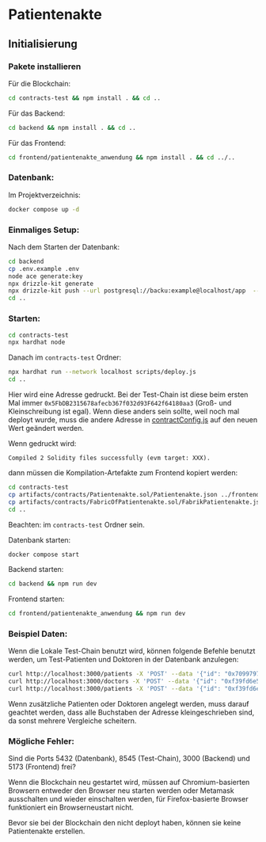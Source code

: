 # Patientenakte

## Initialisierung

### Pakete installieren

Für die Blockchain:
```bash
cd contracts-test && npm install . && cd ..
```

Für das Backend:
```bash
cd backend && npm install . && cd ..
```

Für das Frontend:
```bash
cd frontend/patientenakte_anwendung && npm install . && cd ../..
```

### Datenbank:
Im Projektverzeichnis:
```bash
docker compose up -d
```

### Einmaliges Setup:

Nach dem Starten der Datenbank:
```bash
cd backend
cp .env.example .env
node ace generate:key
npx drizzle-kit generate
npx drizzle-kit push --url postgresql://backu:example@localhost/app  --dialect postgresql --schema db/schema.ts
cd ..
```

### Starten:

```bash
cd contracts-test
npx hardhat node
```

Danach im `contracts-test` Ordner:
```bash
npx hardhat run --network localhost scripts/deploy.js
cd ..
```
Hier wird eine Adresse gedruckt.
Bei der Test-Chain ist diese beim ersten Mal immer
`0x5FbDB2315678afecb367f032d93F642f64180aa3` (Groß- und Kleinschreibung ist egal).
Wenn diese anders sein sollte, weil noch mal deployt wurde, muss die andere
Adresse in [contractConfig.js](frontend/patientenakte_anwendung/src/contractConfig.ts#L6)
auf den neuen Wert geändert werden.

Wenn gedruckt wird:
```
Compiled 2 Solidity files successfully (evm target: XXX).
```
dann müssen die Kompilation-Artefakte zum Frontend kopiert werden:
```bash
cd contracts-test
cp artifacts/contracts/Patientenakte.sol/Patientenakte.json ../frontend/patientenakte_anwendung/src
cp artifacts/contracts/FabricOfPatientenakte.sol/FabrikPatientenakte.json ../frontend/patientenakte_anwendung/src
cd ..
```
Beachten: im `contracts-test` Ordner sein.

Datenbank starten:
```bash
docker compose start
```

Backend starten:
```bash
cd backend && npm run dev
```

Frontend starten:
```bash
cd frontend/patientenakte_anwendung && npm run dev
```

### Beispiel Daten:
Wenn die Lokale Test-Chain benutzt wird, können folgende Befehle benutzt
werden, um Test-Patienten und Doktoren in der Datenbank anzulegen:
```bash
curl http://localhost:3000/patients -X 'POST' --data '{"id": "0x70997970c51812dc3a010c7d01b50e0d17dc79c8", "name": "Amanda", "diagnosis": "Krebs", "city": "Berlin", "gender": "w", "birthdate": "1998-01-03"}'  -H 'Content-Type: application/json'
curl http://localhost:3000/doctors -X 'POST' --data '{"id": "0xf39fd6e51aad88f6f4ce6ab8827279cfffb92266", "name": "dr. Sepp"}'  -H 'Content-Type: application/json'
curl http://localhost:3000/patients -X 'POST' --data '{"id": "0xf39fd6e51aad88f6f4ce6ab8827279cfffb92266", "name": "Sepp", "diagnosis": "Frakturen am Unterarm", "city": "Karlsruhe", "gender": "m", "birthdate": "2000-05-11"}'  -H 'Content-Type: application/json'
```
Wenn zusätzliche Patienten oder Doktoren angelegt werden, muss darauf geachtet
werden, dass alle Buchstaben der Adresse kleingeschrieben sind, da sonst mehrere Vergleiche scheitern.

### Mögliche Fehler:
Sind die Ports 5432 (Datenbank), 8545 (Test-Chain), 3000 (Backend) und 5173 (Frontend) frei?

Wenn die Blockchain neu gestartet wird, müssen auf Chromium-basierten Browsern
entweder den Browser neu starten werden oder Metamask ausschalten und wieder
einschalten werden, für Firefox-basierte Browser funktioniert ein Browserneustart nicht.

Bevor sie bei der Blockchain den nicht deployt haben, können sie
keine Patientenakte erstellen.
